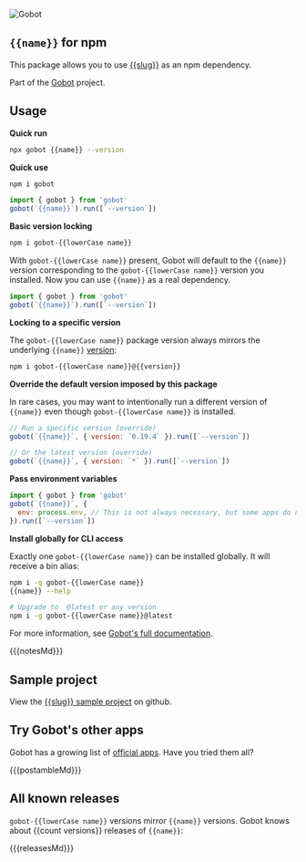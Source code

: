 ![Gobot](https://raw.githubusercontent.com/benallfree/gobot/{{{branch}}}/assets/gobot-banner-300x.png)

## `{{name}}` for npm

This package allows you to use [{{slug}}]({{homepage}}) as an npm dependency.

Part of the [Gobot](https://www.npmjs.com/package/gobot) project.

## Usage

**Quick run**

```bash
npx gobot {{name}} --version
```

**Quick use**

```bash
npm i gobot
```

```js
import { gobot } from 'gobot'
gobot(`{{name}}`).run([`--version`])
```

**Basic version locking**

```bash
npm i gobot-{{lowerCase name}}
```

With `gobot-{{lowerCase name}}` present, Gobot will default to the `{{name}}` version corresponding to the `gobot-{{lowerCase name}}` version you installed. Now you can use `{{name}}` as a real dependency.

```js
import { gobot } from 'gobot'
gobot(`{{name}}`).run([`--version`])
```

**Locking to a specific version**

The `gobot-{{lowerCase name}}` package version always mirrors the underlying `{{name}}` [version](#known-versions):

```bash
npm i gobot-{{lowerCase name}}@{{version}}
```

**Override the default version imposed by this package**

In rare cases, you may want to intentionally run a different version of `{{name}}` even though `gobot-{{lowerCase name}}` is installed.

```js
// Run a specific version (override)
gobot(`{{name}}`, { version: `0.19.4` }).run([`--version`])

// Or the latest version (override)
gobot(`{{name}}`, { version: `*` }).run([`--version`])
```

**Pass environment variables**

```js
import { gobot } from 'gobot'
gobot(`{{name}}`, {
  env: process.env, // This is not always necessary, but some apps do need it
}).run([`--version`])
```

**Install globally for CLI access**

Exactly one `gobot-{{lowerCase name}}` can be installed globally. It will receive a bin alias:

```bash
npm i -g gobot-{{lowerCase name}}
{{name}} --help

# Upgrade to  @latest or any version
npm i -g gobot-{{lowerCase name}}@latest
```

For more information, see [Gobot's full documentation](https://github.com/benallfree/gobot).

{{{notesMd}}}

## Sample project

View the [{{slug}} sample project](https://github.com/benallfree/gobot/tree/{{{branch}}}/src/apps/{{name}}/sample-project) on github.

## Try Gobot's other apps

Gobot has a growing list of [official apps](https://www.npmjs.com/package/gobot#official-gobot-apps). Have you tried them all?

{{{postambleMd}}}

## All known releases

`gobot-{{lowerCase name}}` versions mirror `{{name}}` versions. Gobot knows about {{count versions}} releases of `{{name}}`:

{{{releasesMd}}}
